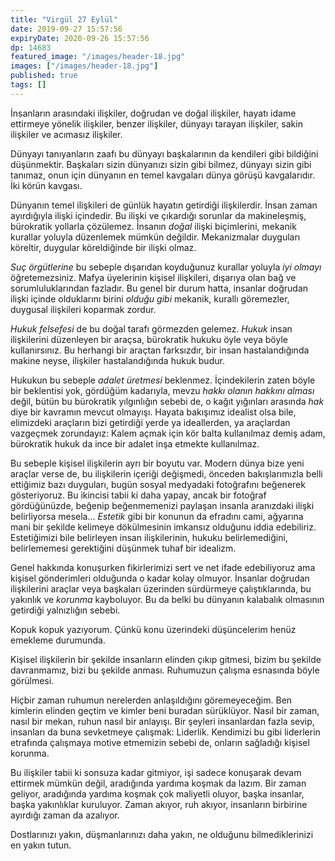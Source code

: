 ```yaml
---
title: "Virgül 27 Eylül"
date: 2019-09-27 15:57:56
expiryDate: 2020-09-26 15:57:56
dp: 14683
featured_image: "/images/header-18.jpg"
images: ["/images/header-18.jpg"]
published: true
tags: []
---
```




İnsanların arasındaki ilişkiler, doğrudan ve doğal ilişkiler, hayatı idame
ettirmeye yönelik ilişkiler, benzer ilişkiler, dünyayı tarayan ilişkiler, sakin
ilişkiler ve acımasız ilişkiler.

Dünyayı tanıyanların zaafı bu dünyayı başkalarının da kendileri gibi bildiğini
düşünmektir. Başkaları sizin dünyanızı sizin gibi bilmez, dünyayı sizin gibi
tanımaz, onun için dünyanın en temel kavgaları dünya görüşü kavgalarıdır. İki
körün kavgası.

Dünyanın temel ilişkileri de günlük hayatın getirdiği ilişkilerdir. İnsan zaman
ayırdığıyla ilişki içindedir. Bu ilişki ve çıkardığı sorunlar da makineleşmiş,
bürokratik yollarla çözülemez. İnsanın *doğal* ilişki biçimlerini, mekanik
kurallar yoluyla düzenlemek mümkün değildir. Mekanizmalar duyguları köreltir,
duygular köreldiğinde bir ilişki olmaz.

*Suç örgütlerine* bu sebeple dışarıdan koyduğunuz kurallar yoluyla *iyi olmayı*
öğretemezsiniz. Mafya üyelerinin kişisel ilişkileri, dışarıya olan bağ ve
sorumluluklarından fazladır. Bu genel bir durum hatta, insanlar doğrudan ilişki
içinde olduklarını birini *olduğu gibi* mekanik, kurallı göremezler, duygusal
ilişkileri koparmak zordur.

*Hukuk felsefesi* de bu doğal tarafı görmezden gelemez. *Hukuk* insan
ilişkilerini düzenleyen bir araçsa, bürokratik hukuku öyle veya böyle
kullanırsınız. Bu herhangi bir araçtan farksızdır, bir insan hastalandığında
makine neyse, ilişkiler hastalandığında hukuk budur.

Hukukun bu sebeple *adalet üretmesi* beklenmez. İçindekilerin zaten böyle bir
beklentisi yok, gördüğüm kadarıyla, mevzu *hakkı olanın hakkını alması* değil,
bütün bu bürokratik yılgınlığın sebebi de, o kağıt yığınları arasında *hak* diye
bir kavramın mevcut olmayışı. Hayata bakışımız idealist olsa bile, elimizdeki
araçların bizi getirdiği yerde ya ideallerden, ya araçlardan vazgeçmek
zorundayız: Kalem açmak için kör balta kullanılmaz demiş adam, bürokratik hukuk
da ince bir adalet inşa etmekte kullanılmaz.

Bu sebeple kişisel ilişkilerin ayrı bir boyutu var. Modern dünya bize yeni
araçlar verse de, bu ilişkilerin içeriği değişmedi, önceden bakışlarımızla belli
ettiğimiz bazı duyguları, bugün sosyal medyadaki fotoğrafını beğenerek
gösteriyoruz. Bu ikincisi tabii ki daha yapay, ancak bir fotoğraf gördüğünüzde,
beğenip beğenmemenizi paylaşan insanla aranızdaki ilişki belirliyorsa mesela...
*Estetik* gibi bir konunun da efradını cami, ağyarına mani bir şekilde kelimeye
dökülmesinin imkansız olduğunu iddia edebiliriz. Estetiğimizi bile belirleyen
insan ilişkilerinin, hukuku belirlemediğini, belirlememesi gerektiğini düşünmek
tuhaf bir idealizm. 

Genel hakkında konuşurken fikirlerimizi sert ve net ifade edebiliyoruz ama
kişisel gönderimleri olduğunda o kadar kolay olmuyor. İnsanlar doğrudan
ilişkilerini araçlar veya başkaları üzerinden sürdürmeye çalıştıklarında, bu
yakınlık ve *korunma* kayboluyor. Bu da belki bu dünyanın kalabalık olmasının
getirdiği yalnızlığın sebebi.

Kopuk kopuk yazıyorum. Çünkü konu üzerindeki düşüncelerim henüz emekleme
durumunda.

Kişisel ilişkilerin bir şekilde insanların elinden çıkıp gitmesi, bizim bu
şekilde davranmamız, bizi bu şekilde anması. Ruhumuzun çalışma esnasında böyle
görülmesi.

Hiçbir zaman ruhumun nerelerden anlaşıldığını göremeyeceğim. Ben kimlerin
elinden geçtim ve kimler beni buradan sürüklüyor. Nasıl bir zaman, nasıl bir
mekan, ruhun nasıl bir anlayışı. Bir şeyleri insanlardan fazla sevip, insanları
da buna sevketmeye çalışmak: Liderlik. Kendimizi bu gibi liderlerin etrafında
çalışmaya motive etmemizin sebebi de, onların sağladığı kişisel korunma.

Bu ilişkiler tabii ki sonsuza kadar gitmiyor, işi sadece konuşarak devam
ettirmek mümkün değil, aradığında yardıma koşmak da lazım. Bir zaman geliyor,
aradığında yardıma koşmak çok maliyetli oluyor, başka insanlar, başka
yakınlıklar kuruluyor. Zaman akıyor, ruh akıyor, insanların birbirine ayırdığı
zaman da azalıyor.

Dostlarınızı yakın, düşmanlarınızı daha yakın, ne olduğunu bilmediklerinizi en
yakın tutun.


